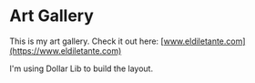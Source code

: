 # Art Gallery

This is my art gallery. Check it out here: [www.eldiletante.com](https://www.eldiletante.com)

I'm using Dollar Lib to build the layout. 
